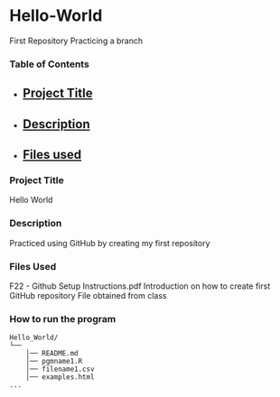 # Hello-World
First Repository
Practicing a branch
### Table of Contents
- ## [Project Title](#Project-Title)
- ## [Description](#Description)
- ## [Files used](#files-used)

### Project Title
Hello World





### Description
Practiced using GitHub by creating my first repository




### Files Used
F22 - Github Setup Instructions.pdf
Introduction on how to create first GitHub repository
File obtained from class




### How to run the program
```text
Hello_World/
└── 
    │── README.md
    │── pgmname1.R
    │── filename1.csv
    │── examples.html
...



